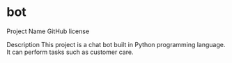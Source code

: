 # bot

Project Name
GitHub license

Description
This project is a chat bot built in Python programming language. It can perform tasks such as customer care.

